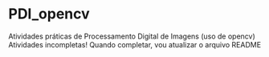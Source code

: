 # PDI_opencv
Atividades práticas de Processamento Digital de Imagens (uso de opencv)
Atividades incompletas! Quando completar, vou atualizar o arquivo README
